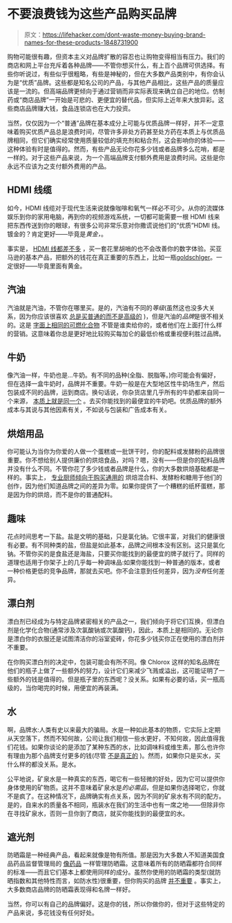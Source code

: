 # 不要浪费钱为这些产品购买品牌

> 原文：<https://lifehacker.com/dont-waste-money-buying-brand-names-for-these-products-1848731900>

购物可能很有趣，但资本主义对品牌扩散的容忍也让购物变得相当有压力。我们的商店和网上平台充斥着各种品牌——不管你想买什么，有上百个品牌可供选择。有些你听说过，有些似乎很粗略，有些是神秘的，但在大多数产品类别中，有你会认为是“优质”品牌。这些都是知名公司的产品，与其他产品相比，这些产品的质量应该是一流的。但高端品牌更倾向于通过营销而非实际表现来确立自己的地位。仿制药或“商店品牌”一开始是可悲的、更便宜的替代品，但实际上近年来大放异彩。这些商店品牌赚大钱，食品连锁店也在大力投资。



当然，仅仅因为一个“普通”品牌在基本成分上可能与优质品牌一样好，并不一定意味着购买优质产品总是浪费时间，尽管许多非处方药甚至处方药在本质上与优质品牌相同，但它们确实经常使用质量较低的填充剂和粘合剂，这会影响你的体验——这种体验有时是值得的。然而，有些产品无论你花多少钱或者品牌多么花哨，都是一样的。对于这些产品来说，为一个高端品牌支付额外费用是浪费时间。这些是你永远不应该为之支付额外费用的产品。

## HDMI 线缆

如今，HDMI 线缆对于现代生活来说就像咖啡和氧气一样必不可少。从你的流媒体娱乐到你的家用电脑，再到你的视频游戏系统，一切都可能需要一根 HDMI 线来把东西传送到你的眼球，有很多公司非常乐意对你撒谎说他们的“优质”HDMI 线。镀金的？肯定更好——毕竟是*黄金，*。

事实是， [HDMI 线都差不多](https://www.howtogeek.com/93952/save-a-bundle-by-skipping-the-expensive-hdmi-cables/) ，买一套花里胡哨的也不会改善你的数字体验。买亚马逊的基本产品，把额外的钱花在真正重要的东西上，比如一瓶[goldschlger](https://www.totalwine.com/spirits/liqueurscordialsschnapps/herbal-spice/cinnamon/goldschlager/p/4679750)。一定很好——毕竟里面有黄金。

## 汽油

汽油就是汽油，不管你在哪里买。是的，汽油有不同的*等级*(虽然这也没多大关系，因为你应该很喜欢 [总是买普通的而不是高级的](https://www.edmunds.com/fuel-economy/to-save-money-on-gas-stop-buying-premium.html) )，但是汽油的*品牌*是很不相关的。这是 [字面上相同的可燃化合物](https://abcnews.go.com/GMA/Business/story?id=2978563&page=1) 不管是谁卖给你的，或者他们在上面打什么样的营销。这意味着你总是更好地比较购买每加仑的最低价格或重视便利胜过品牌。

## 牛奶

像汽油一样，牛奶也是...牛奶。有不同的品种(全脂、脱脂等。)你可能会有偏好，但在选择一盒牛奶时，品牌并不重要。牛奶一般是在大型地区性牛奶场生产，然后包装成不同的品牌，运到商店。换句话说，你杂货店里几乎所有的牛奶都来自同一个来源， [本质上就是同一个](https://www.abc10.com/article/life/food/is-expensive-milk-worth-the-cost/103-9b260ff2-1edf-4728-9038-039fe0be05bb) 。去买你能找到的最便宜的牛奶吧。优质品牌的额外成本与其说与其他因素有关，不如说与包装和广告成本有关。

## 烘焙用品

你可能认为当你为你爱的人做一个蛋糕或一批饼干时，你的配料或发酵粉的品牌很重要。你不想给别人提供廉价的烘焙食品，对吗？嗯，没有——但是你的配料品牌并没有什么不同。不管你花了多少钱或者品牌是什么，你的大多数烘焙基础都是一样的。事实上， [专业厨师倾向于购买通用的](https://www.npr.org/sections/money/2014/07/25/334459041/when-do-chefs-and-doctors-buy-generic?utm_source=nextdraft&utm_medium=email) 烘焙混合料、发酵粉和糖用于他们的创作，因为他们知道品牌之间的差异为零。如果你提供了一个糟糕的纸杯蛋糕，那是因为你的烘焙，而不是你的普通配料。

## 趣味

花点时间思考一下盐。盐是文明的基础，只是氯化钠。它很丰富，对我们的健康很有必要。有不同种类的盐，但盐是如此基本，品牌之间根本没有区别。这只是氯化钠。不管你买的是食盐还是海盐，只要买你能找到的最便宜的牌子就行了。同样的道理也适用于你架子上的几乎每一种调味品:如果你能找到一种普通的版本，或者一种价格更低的竞争品牌，那就去买吧。你不会注意到任何差异，因为*没有*任何差异。

## 漂白剂

漂白剂已经成为与特定品牌紧密相关的产品之一，我们倾向于将它们互换，但漂白剂是化学化合物(通常涉及次氯酸钠或次氯酸钙)，因此，本质上是相同的。无论你是漂白你的衣服还是试图清洁你的浴室瓷砖，你花多少钱买你正在使用的漂白剂并不重要。

在你购买漂白剂的决定中，包装可能会有所不同。像 Chlorox 这样的知名品牌在他们的瓶子上做了一些额外的努力，设计它们来减少飞溅或溢出，这可能证明了一些额外的钱是值得的。但是瓶子里的东西呢？没关系。如果有必要的话，买一瓶高级的，当你喝完的时候，用便宜的再装满。

## 水

啊，品牌水:人类有史以来最大的骗局。水是一种如此基本的物质，它实际上定期从天空落下，然而不知何故，公司让我们相信一些水更好，不知何故，因此值得我们花钱。如果你谈论的是添加了某种东西的水，比如调味料或维生素，那么也许你有理由为那个品牌支付更多的钱(尽管 [不是真正的](https://www.mensxp.com/health/fitness/37376-stop-wasting-your-money-on-vitamin-water-it-is-absolutely-useless.html) )。然而，如果你只是买水，买什么样的都没关系。是水。

公平地说，矿泉水是一种真实的东西，喝它有一些轻微的好处，因为它可以提供你身体使用的矿物质。这并不意味着矿泉水是*的必需品*，但是如果你选择喝它，你就不是疯了。在这种情况下，品牌确实有点关系，因为不同的矿泉水有不同的配方。是的，自来水的质量各不相同，瓶装水在我们的生活中也有一席之地——但除非你在寻找矿泉水，否则一旦你到了商店，就买你能找到的最便宜的水。

## 遮光剂

防晒霜是一种经典产品，看起来就像是物有所值。那是因为大多数人不知道美国食品药品监督管理局的 [像药品](https://www.fda.gov/drugs/understanding-over-counter-medicines/sunscreen-how-help-protect-your-skin-sun#:~:text=Any%20sunscreen%20sold%20in%20the,aging%20caused%20by%20the%20sun.) 一样管理防晒霜。这意味着所有的防晒霜都符合同样的标准——而且它们基本上都使用同样的成分。虽然你使用的防晒霜的类型(就防晒指数和其他特性而言，如防水性)很重要，但你购买的品牌 [并不重要](https://utswmed.org/medblog/sunscreen-brand-effectiveness/) 。事实上，大多数商店品牌的防晒霜表现得和名牌一样好。

当然，你可以有自己的品牌偏好。这是你的钱，所以你做你的，但对于这些特定的产品来说，多花钱没有任何好处。